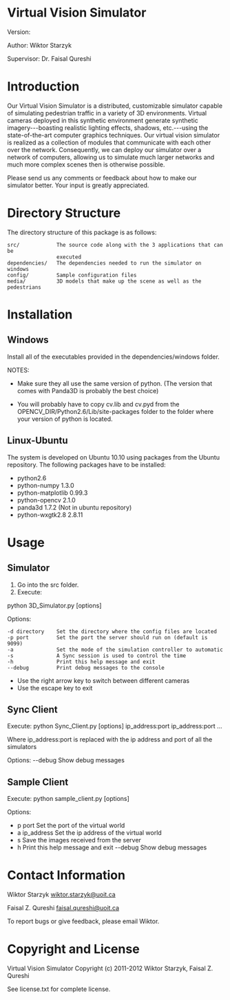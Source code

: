 Virtual Vision Simulator
========================
Version:

Author: Wiktor Starzyk

Supervisor: Dr. Faisal Qureshi


Introduction
============

Our Virtual Vision Simulator is a distributed, customizable simulator capable of 
simulating pedestrian traffic in a variety of 3D environments. Virtual cameras 
deployed in this synthetic environment generate synthetic imagery---boasting 
realistic lighting effects, shadows, etc.---using the state-of-the-art computer 
graphics techniques. Our virtual vision simulator is realized as a collection of 
modules that communicate with each other over the network. Consequently, we can 
deploy our simulator over a network of computers, allowing us to simulate much 
larger networks and much more complex scenes then is otherwise possible.

Please send us any comments or feedback about how to make our simulator better.
Your input is greatly appreciated.


Directory Structure
===================

The directory structure of this package is as follows:

    src/            The source code along with the 3 applications that can be 
                    executed
    dependencies/   The dependencies needed to run the simulator on windows 
    config/         Sample configuration files
    media/          3D models that make up the scene as well as the pedestrians


Installation
============

Windows
-------

Install all of the executables provided in the dependencies/windows folder.

NOTES:

- Make sure they all use the same version of python. (The version that comes with Panda3D is probably the best choice)

- You will probably have to copy cv.lib and cv.pyd from the OPENCV_DIR/Python2.6/Lib/site-packages folder to the folder where your version of python is located.


Linux-Ubuntu
------------

The system is developed on Ubuntu 10.10 using packages from the Ubuntu 
repository. The following packages have to be installed:

- python2.6
- python-numpy 1.3.0
- python-matplotlib 0.99.3
- python-opencv 2.1.0
- panda3d 1.7.2 (Not in ubuntu repository)
- python-wxgtk2.8 2.8.11


Usage
=====

Simulator
---------

1. Go into the src folder.
2. Execute:

python 3D_Simulator.py [options]

Options:

    -d directory    Set the directory where the config files are located
    -p port         Set the port the server should run on (default is 9099)
    -a              Set the mode of the simulation controller to automatic
    -s              A Sync session is used to control the time
    -h              Print this help message and exit
    --debug         Print debug messages to the console
  

- Use the right arrow key to switch between different cameras
- Use the escape key to exit


Sync Client
-----------
Execute: python Sync_Client.py [options] ip_address:port ip_address:port ...

Where ip_address:port is replaced with the ip address and port of all the simulators

Options:
--debug         Show debug messages


Sample Client
--------------

Execute: python sample_client.py [options]

Options:
- p port        Set the port of the virtual world
- a ip_address  Set the ip address of the virtual world
- s             Save the images received from the server
- h             Print this help message and exit
--debug         Show debug messages


Contact Information
===================

Wiktor Starzyk        wiktor.starzyk@uoit.ca

Faisal Z. Qureshi     faisal.qureshi@uoit.ca

To report bugs or give feedback, please email Wiktor.


Copyright and License
=====================

Virtual Vision Simulator Copyright (c) 2011-2012 Wiktor Starzyk, Faisal Z. Qureshi

See license.txt for complete license.
